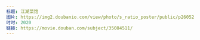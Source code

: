 ```yaml
---
标题: 江湖菜馆
图片: https://img2.doubanio.com/view/photo/s_ratio_poster/public/p2605276541.jpg
时时: 2020
链接: https://movie.douban.com/subject/35084511/
---
```

